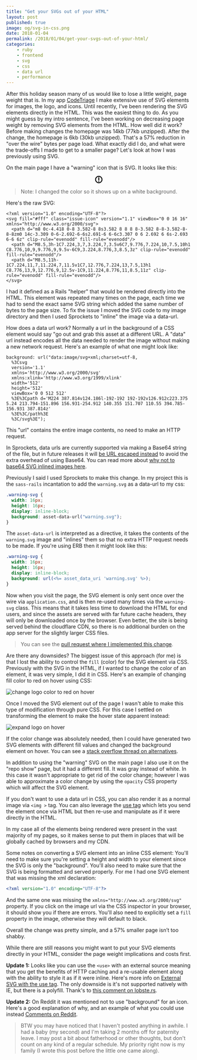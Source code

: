 ```yaml
---
title: "Get your SVGs out of your HTML"
layout: post
published: true
image: og/svg-in-css.png
date: 2018-01-04
permalink: /2018/01/04/get-your-svgs-out-of-your-html/
categories:
    - ruby
    - frontend
    - svg
    - css
    - data url
    - performance
---
```


After this holiday season many of us would like to lose a little weight, page weight that is. In my app [CodeTriage](https://www.codetriage.com) I make extensive use of SVG elements for images, the logo, and icons. Until recently, I've been rendering the SVG elements directly in the HTML. This was the easiest thing to do. As you might guess by my intro sentence, I've been working on decreasing page weight by removing SVG elements from the HTML. How well did it work? Before making changes the homepage was 14kb (77kb unzipped). After the change, the homepage is 6kb (30kb unzipped). That's a 57% reduction in "over the wire" bytes per page load. What exactly did I do, and what were the trade-offs I made to get to a smaller page? Let's look at how I was previously using SVG.

On the main page I have a "warning" icon that is SVG. It looks like this:

<center>
  <svg f class="issue-icon" version="1.1" viewBox="0 0 16 16" height="20" width="20" xmlns="http://www.w3.org/2000/svg">
  <path d="m8 0c-4.418 0-8 3.582-8 8s3.582 8 8 8 8-3.582 8-8-3.582-8-8-8zm0 14c-3.309 0-6-2.692-6-6s2.691-6 6-6c3.307 0 6 2.692 6 6s-2.693 6-6 6z" clip-rule="evenodd" fill-rule="evenodd"/>
  <path d="M8.5,3h-1C7.224,3,7,3.224,7,3.5v6C7,9.776,7.224,10,7.5,10h1 C8.776,10,9,9.776,9,9.5v-6C9,3.224,8.776,3,8.5,3z" clip-rule="evenodd" fill-rule="evenodd"/>
  <path d="M8.5,11h-1C7.224,11,7,11.224,7,11.5v1C7,12.776,7.224,13,7.5,13h1 C8.776,13,9,12.776,9,12.5v-1C9,11.224,8.776,11,8.5,11z" clip-rule="evenodd" fill-rule="evenodd"/>
  </svg>
</center>

> Note: I changed the color so it shows up on a white background.

Here's the raw SVG:

```
<?xml version="1.0" encoding="UTF-8"?>
<svg fill="#fff" class="issue-icon" version="1.1" viewBox="0 0 16 16" xmlns="http://www.w3.org/2000/svg">
  <path d="m8 0c-4.418 0-8 3.582-8 8s3.582 8 8 8 8-3.582 8-8-3.582-8-8-8zm0 14c-3.309 0-6-2.692-6-6s2.691-6 6-6c3.307 0 6 2.692 6 6s-2.693 6-6 6z" clip-rule="evenodd" fill-rule="evenodd"/>
  <path d="M8.5,3h-1C7.224,3,7,3.224,7,3.5v6C7,9.776,7.224,10,7.5,10h1 C8.776,10,9,9.776,9,9.5v-6C9,3.224,8.776,3,8.5,3z" clip-rule="evenodd" fill-rule="evenodd"/>
  <path d="M8.5,11h-1C7.224,11,7,11.224,7,11.5v1C7,12.776,7.224,13,7.5,13h1 C8.776,13,9,12.776,9,12.5v-1C9,11.224,8.776,11,8.5,11z" clip-rule="evenodd" fill-rule="evenodd"/>
</svg>
```

I had it defined as a Rails "helper" that would be rendered directly into the HTML. This element was repeated many times on the page, each time we had to send the exact same SVG string which added the same number of bytes to the page size. To fix the issue I moved the SVG code to my image directory and then I used Sprockets to "inline" the image via a data-url.

How does a data url work? Normally a url in the background of a CSS element would say "go out and grab this asset at a different URL. A "data" url instead encodes all the data needed to render the image without making a new network request. Here's an example of what one might look like:

```
background: url("data:image/svg+xml;charset=utf-8,
  %3Csvg
  version='1.1'
  xmlns='http://www.w3.org/2000/svg'
  xmlns:xlink='http://www.w3.org/1999/xlink'
  width='512'
  height='512'
  viewBox='0 0 512 512'
  %3E%3Cpath d='M224 387.814v124.186l-192-192 192-192v126.912c223.375 5.24 213.794-151.896 156.931-254.912 140.355 151.707 110.55 394.785-156.931 387.814z'
  %3E%3C/path%3E
  %3C/svg%3E");
```

This "url" contains the entire image contents, no need to make an HTTP request.

In Sprockets, data urls are currently supported via making a Base64 string of the file, but in future releases it will [be URL escaped instead](https://github.com/rails/sprockets/pull/520) to avoid the extra overhead of using Base64. You can read more about [why not to base64 SVG inlined images here](https://css-tricks.com/probably-dont-base64-svg/).

Previously I said I used Sprockets to make this change. In my project this is the `sass-rails` incantation to add the `warning.svg` as a data-url to my css:

```css
.warning-svg {
  width: 16px;
  height: 16px;
  display: inline-block;
  background: asset-data-url("warning.svg");
}
```

The `asset-data-url` is interpreted as a directive, it takes the contents of the `warning.svg` image and "inlines" them so that no extra HTTP request needs to be made. If you're using ERB then it might look like this:

```css
.warning-svg {
  width: 16px;
  height: 16px;
  display: inline-block;
  background: url(<%= asset_data_uri 'warning.svg' %>);
}
```


Now when you visit the page, the SVG element is only sent once over the wire via `application.css`, and is then re-used many times via the `warning-svg` class. This means that it takes less time to download the HTML for end users, and since the assets are served with far future cache headers, they will only be downloaded once by the browser. Even better, the site is being served behind the cloudflare CDN, so there is no additional burden on the app server for the slightly larger CSS files.

> You can see the [pull request where I implemented this change](https://github.com/codetriage/codetriage/pull/664).

Are there any downsides? The biggest issue of this approach (for me) is that I lost the ability to control the `fill` (color) for the SVG element via CSS. Previously with the SVG in the HTML, if I wanted to change the color of an element, it was very simple, I did it in CSS. Here's an example of changing fill color to red on hover using CSS:

![change logo color to red on hover](https://www.dropbox.com/s/d66dfd8w94tmye4/codetriage-red-logos.gif?raw=1)

Once I moved the SVG element out of the page I wasn't able to make this type of modification through pure CSS. For this case I settled on transforming the element to make the hover state apparent instead:

![expand logo on hover](https://www.dropbox.com/s/32n7r5kyn9ufoi7/codetriage-expand-logos.gif?raw=1)

If the color change was absolutely needed, then I could have generated two SVG elements with different fill values and changed the background element on hover. You can see a [stack overflow thread on alternatives](https://stackoverflow.com/questions/13367868/modify-svg-fill-color-when-being-served-as-background-image).

In addition to using the "warning" SVG on the main page I also use it on the "repo show" page, but it had a different fill. It was gray instead of white. In this case it wasn't appropriate to get rid of the color change; however I was able to approximate a color change by using the `opacity` CSS property which will affect the SVG element.

If you don't want to use a data url in CSS, you can also render it as a normal image via `<img >` tag. You can also leverage the [use tag](https://developer.mozilla.org/en-US/docs/Web/SVG/Element/use) which lets you send the element once via HTML but then re-use and manipulate as if it were directly in the HTML.

In my case all of the elements being rendered were present in the vast majority of my pages, so it makes sense to put them in places that will be globally cached by browsers and my CDN.

Some notes on converting a SVG element into an inline CSS element: You'll need to make sure you're setting a height and width to your element since the SVG is only the "background". You'll also need to make sure that the SVG is being formatted and served properly. For me I had one SVG element that was missing the xml declaration:


```xml
<?xml version="1.0" encoding="UTF-8"?>
```

And the same one was missing the `xmlns="http://www.w3.org/2000/svg"` property. If you click on the image url via the CSS inspector in your browser, it should show you if there are errors. You'll also need to explicitly set a `fill` property in the image, otherwise they will default to black.

Overall the change was pretty simple, and a 57% smaller page isn’t too shabby.

While there are still reasons you might want to put your SVG elements directly in your HTML, consider the page weight implications and costs first.


**Update 1:** Looks like you can use the `<use>` with an external source meaning that you get the benefits of HTTP caching and a re-usable element along with the ability to style it as if it were inline. Here's more info on [External SVG with the use tag](https://css-tricks.com/svg-use-external-source/). The only downside is it's not supported natively with IE, but there is a polyfill. Thank's to [this comment on lobste.rs](https://lobste.rs/s/gubq9w/get_your_svgs_out_your_html#c_f3uidx).

**Update 2:** On Reddit it was mentioned not to use "background" for an icon. Here's a good explanation of why, and an example of what you could use instead [Comments on Reddit](https://www.reddit.com/r/ruby/comments/7o5t1d/get_your_svgs_out_of_your_html/ds89c7l/).

> BTW you may have noticed that I haven't posted anything in awhile. I had a baby (my second) and I'm taking 2 months off for paternity leave. I may post a bit about fatherhood or other thoughts, but don't count on any kind of a regular schedule. My priority right now is my family (I wrote this post before the little one came along).
